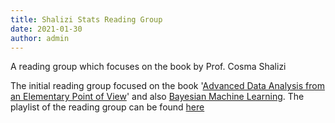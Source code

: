 ```yaml
---
title: Shalizi Stats Reading Group
date: 2021-01-30
author: admin
---
```


A reading group which focuses on the book by Prof. Cosma Shalizi

<!--more-->

The initial reading group focused on the book '[Advanced Data Analysis from an Elementary Point of View](https://www.stat.cmu.edu/~cshalizi/ADAfaEPoV/)' and also [Bayesian Machine Learning](https://youtube.com/playlist?list=PLob0yCmJjJ3VrLR0qUkXUVKxyHqsdK2P6). The playlist of the reading group can be found [here](https://youtube.com/playlist?list=PLob0yCmJjJ3XT9DfcQ63ly79ICmgGU5bt)
